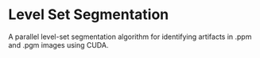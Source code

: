 # Level Set Segmentation 
A parallel level-set segmentation algorithm for identifying artifacts in .ppm and .pgm images using CUDA.
